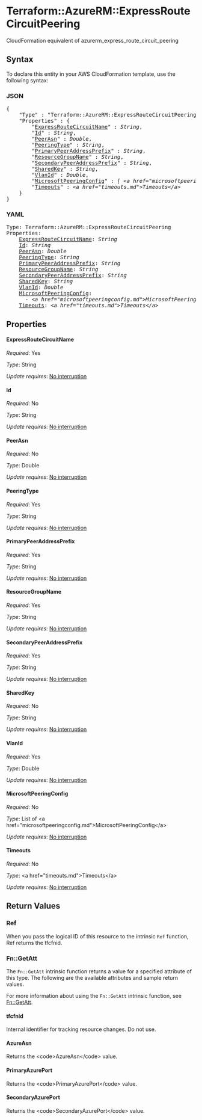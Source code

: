 # Terraform::AzureRM::ExpressRouteCircuitPeering

CloudFormation equivalent of azurerm_express_route_circuit_peering

## Syntax

To declare this entity in your AWS CloudFormation template, use the following syntax:

### JSON

<pre>
{
    "Type" : "Terraform::AzureRM::ExpressRouteCircuitPeering",
    "Properties" : {
        "<a href="#expressroutecircuitname" title="ExpressRouteCircuitName">ExpressRouteCircuitName</a>" : <i>String</i>,
        "<a href="#id" title="Id">Id</a>" : <i>String</i>,
        "<a href="#peerasn" title="PeerAsn">PeerAsn</a>" : <i>Double</i>,
        "<a href="#peeringtype" title="PeeringType">PeeringType</a>" : <i>String</i>,
        "<a href="#primarypeeraddressprefix" title="PrimaryPeerAddressPrefix">PrimaryPeerAddressPrefix</a>" : <i>String</i>,
        "<a href="#resourcegroupname" title="ResourceGroupName">ResourceGroupName</a>" : <i>String</i>,
        "<a href="#secondarypeeraddressprefix" title="SecondaryPeerAddressPrefix">SecondaryPeerAddressPrefix</a>" : <i>String</i>,
        "<a href="#sharedkey" title="SharedKey">SharedKey</a>" : <i>String</i>,
        "<a href="#vlanid" title="VlanId">VlanId</a>" : <i>Double</i>,
        "<a href="#microsoftpeeringconfig" title="MicrosoftPeeringConfig">MicrosoftPeeringConfig</a>" : <i>[ &lt;a href=&#34;microsoftpeeringconfig.md&#34;&gt;MicrosoftPeeringConfig&lt;/a&gt;, ... ]</i>,
        "<a href="#timeouts" title="Timeouts">Timeouts</a>" : <i>&lt;a href=&#34;timeouts.md&#34;&gt;Timeouts&lt;/a&gt;</i>
    }
}
</pre>

### YAML

<pre>
Type: Terraform::AzureRM::ExpressRouteCircuitPeering
Properties:
    <a href="#expressroutecircuitname" title="ExpressRouteCircuitName">ExpressRouteCircuitName</a>: <i>String</i>
    <a href="#id" title="Id">Id</a>: <i>String</i>
    <a href="#peerasn" title="PeerAsn">PeerAsn</a>: <i>Double</i>
    <a href="#peeringtype" title="PeeringType">PeeringType</a>: <i>String</i>
    <a href="#primarypeeraddressprefix" title="PrimaryPeerAddressPrefix">PrimaryPeerAddressPrefix</a>: <i>String</i>
    <a href="#resourcegroupname" title="ResourceGroupName">ResourceGroupName</a>: <i>String</i>
    <a href="#secondarypeeraddressprefix" title="SecondaryPeerAddressPrefix">SecondaryPeerAddressPrefix</a>: <i>String</i>
    <a href="#sharedkey" title="SharedKey">SharedKey</a>: <i>String</i>
    <a href="#vlanid" title="VlanId">VlanId</a>: <i>Double</i>
    <a href="#microsoftpeeringconfig" title="MicrosoftPeeringConfig">MicrosoftPeeringConfig</a>: <i>
      - &lt;a href=&#34;microsoftpeeringconfig.md&#34;&gt;MicrosoftPeeringConfig&lt;/a&gt;</i>
    <a href="#timeouts" title="Timeouts">Timeouts</a>: <i>&lt;a href=&#34;timeouts.md&#34;&gt;Timeouts&lt;/a&gt;</i>
</pre>

## Properties

#### ExpressRouteCircuitName

_Required_: Yes

_Type_: String

_Update requires_: [No interruption](https://docs.aws.amazon.com/AWSCloudFormation/latest/UserGuide/using-cfn-updating-stacks-update-behaviors.html#update-no-interrupt)

#### Id

_Required_: No

_Type_: String

_Update requires_: [No interruption](https://docs.aws.amazon.com/AWSCloudFormation/latest/UserGuide/using-cfn-updating-stacks-update-behaviors.html#update-no-interrupt)

#### PeerAsn

_Required_: No

_Type_: Double

_Update requires_: [No interruption](https://docs.aws.amazon.com/AWSCloudFormation/latest/UserGuide/using-cfn-updating-stacks-update-behaviors.html#update-no-interrupt)

#### PeeringType

_Required_: Yes

_Type_: String

_Update requires_: [No interruption](https://docs.aws.amazon.com/AWSCloudFormation/latest/UserGuide/using-cfn-updating-stacks-update-behaviors.html#update-no-interrupt)

#### PrimaryPeerAddressPrefix

_Required_: Yes

_Type_: String

_Update requires_: [No interruption](https://docs.aws.amazon.com/AWSCloudFormation/latest/UserGuide/using-cfn-updating-stacks-update-behaviors.html#update-no-interrupt)

#### ResourceGroupName

_Required_: Yes

_Type_: String

_Update requires_: [No interruption](https://docs.aws.amazon.com/AWSCloudFormation/latest/UserGuide/using-cfn-updating-stacks-update-behaviors.html#update-no-interrupt)

#### SecondaryPeerAddressPrefix

_Required_: Yes

_Type_: String

_Update requires_: [No interruption](https://docs.aws.amazon.com/AWSCloudFormation/latest/UserGuide/using-cfn-updating-stacks-update-behaviors.html#update-no-interrupt)

#### SharedKey

_Required_: No

_Type_: String

_Update requires_: [No interruption](https://docs.aws.amazon.com/AWSCloudFormation/latest/UserGuide/using-cfn-updating-stacks-update-behaviors.html#update-no-interrupt)

#### VlanId

_Required_: Yes

_Type_: Double

_Update requires_: [No interruption](https://docs.aws.amazon.com/AWSCloudFormation/latest/UserGuide/using-cfn-updating-stacks-update-behaviors.html#update-no-interrupt)

#### MicrosoftPeeringConfig

_Required_: No

_Type_: List of &lt;a href=&#34;microsoftpeeringconfig.md&#34;&gt;MicrosoftPeeringConfig&lt;/a&gt;

_Update requires_: [No interruption](https://docs.aws.amazon.com/AWSCloudFormation/latest/UserGuide/using-cfn-updating-stacks-update-behaviors.html#update-no-interrupt)

#### Timeouts

_Required_: No

_Type_: &lt;a href=&#34;timeouts.md&#34;&gt;Timeouts&lt;/a&gt;

_Update requires_: [No interruption](https://docs.aws.amazon.com/AWSCloudFormation/latest/UserGuide/using-cfn-updating-stacks-update-behaviors.html#update-no-interrupt)

## Return Values

### Ref

When you pass the logical ID of this resource to the intrinsic `Ref` function, Ref returns the tfcfnid.

### Fn::GetAtt

The `Fn::GetAtt` intrinsic function returns a value for a specified attribute of this type. The following are the available attributes and sample return values.

For more information about using the `Fn::GetAtt` intrinsic function, see [Fn::GetAtt](https://docs.aws.amazon.com/AWSCloudFormation/latest/UserGuide/intrinsic-function-reference-getatt.html).

#### tfcfnid

Internal identifier for tracking resource changes. Do not use.

#### AzureAsn

Returns the &lt;code&gt;AzureAsn&lt;/code&gt; value.

#### PrimaryAzurePort

Returns the &lt;code&gt;PrimaryAzurePort&lt;/code&gt; value.

#### SecondaryAzurePort

Returns the &lt;code&gt;SecondaryAzurePort&lt;/code&gt; value.

